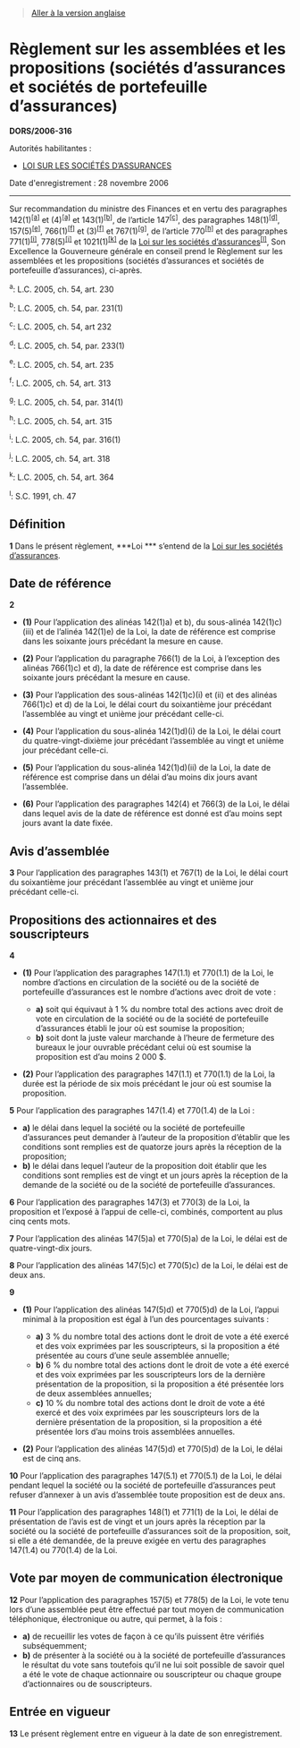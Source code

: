 > [Aller à la version anglaise](/en/Regulations/Statutory%20Orders%20and%20Regulations/2006/316.md)

# Règlement sur les assemblées et les propositions (sociétés d’assurances et sociétés de portefeuille d’assurances)

**DORS/2006-316**

Autorités habilitantes : 
- [LOI SUR LES SOCIÉTÉS D’ASSURANCES](/fr/Lois/Lois%20du%20Canada/1991/ch.%2047.md)

Date d'enregistrement : 28 novembre 2006

----------

Sur recommandation du ministre des Finances et en vertu des paragraphes 142(1)<sup><a href='#a_fr'>[a]</a></sup> et (4)<sup><a href='#a_fr'>[a]</a></sup> et 143(1)<sup><a href='#b_fr'>[b]</a></sup>, de l’article 147<sup><a href='#c_fr'>[c]</a></sup>, des paragraphes 148(1)<sup><a href='#d_fr'>[d]</a></sup>, 157(5)<sup><a href='#e_fr'>[e]</a></sup>, 766(1)<sup><a href='#f_fr'>[f]</a></sup> et (3)<sup><a href='#f_fr'>[f]</a></sup> et 767(1)<sup><a href='#g_fr'>[g]</a></sup>, de l’article 770<sup><a href='#h_fr'>[h]</a></sup> et des paragraphes 771(1)<sup><a href='#i_fr'>[i]</a></sup>, 778(5)<sup><a href='#j_fr'>[j]</a></sup> et 1021(1)<sup><a href='#k_fr'>[k]</a></sup> de la [Loi sur les sociétés d’assurances](/fr/Lois/Lois%20du%20Canada/1991/ch.%2047.md)<sup><a href='#l_fr'>[l]</a></sup>, Son Excellence la Gouverneure générale en conseil prend le Règlement sur les assemblées et les propositions (sociétés d’assurances et sociétés de portefeuille d’assurances), ci-après.

<a name='a_fr'><sup>a</sup></a>: L.C. 2005, ch. 54, art. 230<br />

<a name='b_fr'><sup>b</sup></a>: L.C. 2005, ch. 54, par. 231(1)<br />

<a name='c_fr'><sup>c</sup></a>: L.C. 2005, ch. 54, art 232<br />

<a name='d_fr'><sup>d</sup></a>: L.C. 2005, ch. 54, par. 233(1)<br />

<a name='e_fr'><sup>e</sup></a>: L.C. 2005, ch. 54, art. 235<br />

<a name='f_fr'><sup>f</sup></a>: L.C. 2005, ch. 54, art. 313<br />

<a name='g_fr'><sup>g</sup></a>: L.C. 2005, ch. 54, par. 314(1)<br />

<a name='h_fr'><sup>h</sup></a>: L.C. 2005, ch. 54, art. 315<br />

<a name='i_fr'><sup>i</sup></a>: L.C. 2005, ch. 54, par. 316(1)<br />

<a name='j_fr'><sup>j</sup></a>: L.C. 2005, ch. 54, art. 318<br />

<a name='k_fr'><sup>k</sup></a>: L.C. 2005, ch. 54, art. 364<br />

<a name='l_fr'><sup>l</sup></a>: S.C. 1991, ch. 47<br />




## Définition


**1** Dans le présent règlement, ***Loi *** s’entend de la [Loi sur les sociétés d’assurances](/fr/Lois/Lois%20du%20Canada/1991/ch.%2047.md).




## Date de référence


**2** 

- **(1)** Pour l’application des alinéas 142(1)a) et b), du sous-alinéa 142(1)c)(iii) et de l’alinéa 142(1)e) de la Loi, la date de référence est comprise dans les soixante jours précédant la mesure en cause.

- **(2)** Pour l’application du paragraphe 766(1) de la Loi, à l’exception des alinéas 766(1)c) et d), la date de référence est comprise dans les soixante jours précédant la mesure en cause.

- **(3)** Pour l’application des sous-alinéas 142(1)c)(i) et (ii) et des alinéas 766(1)c) et d) de la Loi, le délai court du soixantième jour précédant l’assemblée au vingt et unième jour précédant celle-ci.

- **(4)** Pour l’application du sous-alinéa 142(1)d)(i) de la Loi, le délai court du quatre-vingt-dixième jour précédant l’assemblée au vingt et unième jour précédant celle-ci.

- **(5)** Pour l’application du sous-alinéa 142(1)d)(ii) de la Loi, la date de référence est comprise dans un délai d’au moins dix jours avant l’assemblée.

- **(6)** Pour l’application des paragraphes 142(4) et 766(3) de la Loi, le délai dans lequel avis de la date de référence est donné est d’au moins sept jours avant la date fixée.




## Avis d’assemblée


**3** Pour l’application des paragraphes 143(1) et 767(1) de la Loi, le délai court du soixantième jour précédant l’assemblée au vingt et unième jour précédant celle-ci.




## Propositions des actionnaires et des souscripteurs


**4** 

- **(1)** Pour l’application des paragraphes 147(1.1) et 770(1.1) de la Loi, le nombre d’actions en circulation de la société ou de la société de portefeuille d’assurances est le nombre d’actions avec droit de vote :
	- **a)** soit qui équivaut à 1 % du nombre total des actions avec droit de vote en circulation de la société ou de la société de portefeuille d’assurances établi le jour où est soumise la proposition;
	- **b)** soit dont la juste valeur marchande à l’heure de fermeture des bureaux le jour ouvrable précédant celui où est soumise la proposition est d’au moins 2 000 $.

- **(2)** Pour l’application des paragraphes 147(1.1) et 770(1.1) de la Loi, la durée est la période de six mois précédant le jour où est soumise la proposition.



**5** Pour l’application des paragraphes 147(1.4) et 770(1.4) de la Loi :
- **a)** le délai dans lequel la société ou la société de portefeuille d’assurances peut demander à l’auteur de la proposition d’établir que les conditions sont remplies est de quatorze jours après la réception de la proposition;
- **b)** le délai dans lequel l’auteur de la proposition doit établir que les conditions sont remplies est de vingt et un jours après la réception de la demande de la société ou de la société de portefeuille d’assurances.



**6** Pour l’application des paragraphes 147(3) et 770(3) de la Loi, la proposition et l’exposé à l’appui de celle-ci, combinés, comportent au plus cinq cents mots.



**7** Pour l’application des alinéas 147(5)a) et 770(5)a) de la Loi, le délai est de quatre-vingt-dix jours.



**8** Pour l’application des alinéas 147(5)c) et 770(5)c) de la Loi, le délai est de deux ans.



**9** 

- **(1)** Pour l’application des alinéas 147(5)d) et 770(5)d) de la Loi, l’appui minimal à la proposition est égal à l’un des pourcentages suivants :
	- **a)** 3 % du nombre total des actions dont le droit de vote a été exercé et des voix exprimées par les souscripteurs, si la proposition a été présentée au cours d’une seule assemblée annuelle;
	- **b)** 6 % du nombre total des actions dont le droit de vote a été exercé et des voix exprimées par les souscripteurs lors de la dernière présentation de la proposition, si la proposition a été présentée lors de deux assemblées annuelles;
	- **c)** 10 % du nombre total des actions dont le droit de vote a été exercé et des voix exprimées par les souscripteurs lors de la dernière présentation de la proposition, si la proposition a été présentée lors d’au moins trois assemblées annuelles.

- **(2)** Pour l’application des alinéas 147(5)d) et 770(5)d) de la Loi, le délai est de cinq ans.



**10** Pour l’application des paragraphes 147(5.1) et 770(5.1) de la Loi, le délai pendant lequel la société ou la société de portefeuille d’assurances peut refuser d’annexer à un avis d’assemblée toute proposition est de deux ans.



**11** Pour l’application des paragraphes 148(1) et 771(1) de la Loi, le délai de présentation de l’avis est de vingt et un jours après la réception par la société ou la société de portefeuille d’assurances soit de la proposition, soit, si elle a été demandée, de la preuve exigée en vertu des paragraphes 147(1.4) ou 770(1.4) de la Loi.




## Vote par moyen de communication électronique


**12** Pour l’application des paragraphes 157(5) et 778(5) de la Loi, le vote tenu lors d’une assemblée peut être effectué par tout moyen de communication téléphonique, électronique ou autre, qui permet, à la fois :
- **a)** de recueillir les votes de façon à ce qu’ils puissent être vérifiés subséquemment;
- **b)** de présenter à la société ou à la société de portefeuille d’assurances le résultat du vote sans toutefois qu’il ne lui soit possible de savoir quel a été le vote de chaque actionnaire ou souscripteur ou chaque groupe d’actionnaires ou de souscripteurs.




## Entrée en vigueur


**13** Le présent règlement entre en vigueur à la date de son enregistrement.


